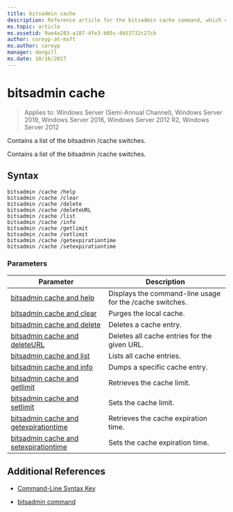 ```yaml
---
title: bitsadmin cache
description: Reference article for the bitsadmin cache command, which contains a list of the bitsadmin cache switches.
ms.topic: article
ms.assetid: 9ae4a283-a187-4fe3-b05c-4b53732c27cb
author: coreyp-at-msft
ms.author: coreyp
manager: dongill
ms.date: 10/16/2017
---
```

# bitsadmin cache

> Applies to: Windows Server (Semi-Annual Channel), Windows Server 2019, Windows Server 2016, Windows Server 2012 R2, Windows Server 2012

Contains a list of the bitsadmin /cache switches.

Contains a list of the bitsadmin /cache switches.

## Syntax

```
bitsadmin /cache /help
bitsadmin /cache /clear
bitsadmin /cache /delete
bitsadmin /cache /deleteURL
bitsadmin /cache /list
bitsadmin /cache /info
bitsadmin /cache /getlimit
bitsadmin /cache /setlimit
bitsadmin /cache /getexpirationtime
bitsadmin /cache /setexpirationtime
```

### Parameters

| Parameter | Description |
| -------------- | -------------- |
| [bitsadmin cache and help](bitsadmin-cache-and-help.md) | Displays the command-line usage for the /cache switches. |
| [bitsadmin cache and clear](bitsadmin-cache-clear.md) | Purges the local cache. |
| [bitsadmin cache and delete](bitsadmin-cache-and-delete.md) | Deletes a cache entry. |
| [bitsadmin cache and deleteURL](bitsadmin-cache-and-deleteurl.md) | Deletes all cache entries for the given URL. |
| [bitsadmin cache and list](bitsadmin-cache-and-list.md) | Lists all cache entries. |
| [bitsadmin cache and info](bitsadmin-cache-and-info.md) | Dumps a specific cache entry. |
| [bitsadmin cache and getlimit](bitsadmin-cache-and-getlimit.md) | Retrieves the cache limit. |
| [bitsadmin cache and setlimit](bitsadmin-cache-and-setlimit.md) | Sets the cache limit. |
| [bitsadmin cache and getexpirationtime](bitsadmin-cache-and-getexpirationtime.md) | Retrieves the cache expiration time. |
| [bitsadmin cache and setexpirationtime](bitsadmin-cache-and-setexpirationtime.md) | Sets the cache expiration time. |

## Additional References

- [Command-Line Syntax Key](command-line-syntax-key.md)

- [bitsadmin command](bitsadmin.md)
